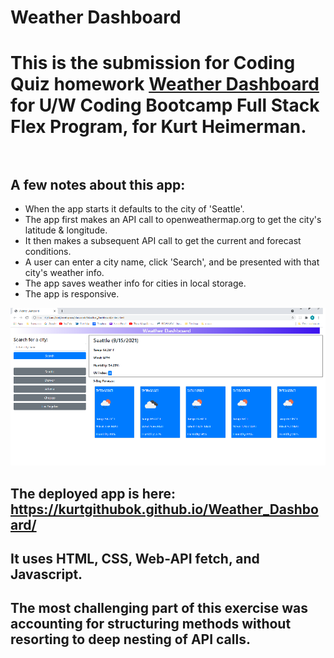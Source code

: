# Weather Dashboard

# This is the submission for Coding Quiz homework [Weather Dashboard](https://uwa.bootcampcontent.com/UWA-Bootcamp/uw-blv-virt-fsf-pt-07-2021-u-c/-/tree/master/06-Server-Side-APIs/02-Homework) for U/W Coding Bootcamp Full Stack Flex Program, for Kurt Heimerman.<br/><br/>

## A few notes about this app:      
* When the app starts it defaults to the city of 'Seattle'.
* The app first makes an API call to openweathermap.org to get the city's latitude & longitude.
* It then makes a subsequent API call to get the current and forecast conditions.
* A user can enter a city name, click 'Search', and be presented with that city's weather info.
* The app saves weather info for cities in local storage.
* The app is responsive.

![Screenshot of Password Generator](./readmeImages/screenshot.png)

## The deployed app is here:  https://kurtgithubok.github.io/Weather_Dashboard/

## It uses HTML, CSS, Web-API fetch, and Javascript.

## The most challenging part of this exercise was accounting for structuring methods without resorting to deep nesting of API calls.




